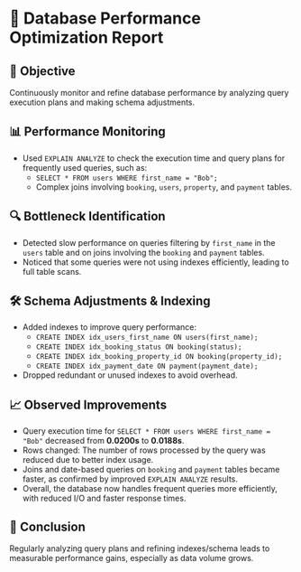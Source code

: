 # 🚀 Database Performance Optimization Report

## 🎯 Objective

Continuously monitor and refine database performance by analyzing query execution plans and making schema adjustments.

## 📊 Performance Monitoring

- Used `EXPLAIN ANALYZE` to check the execution time and query plans for frequently used queries, such as:
  - `SELECT * FROM users WHERE first_name = "Bob";`
  - Complex joins involving `booking`, `users`, `property`, and `payment` tables.

## 🔍 Bottleneck Identification

- Detected slow performance on queries filtering by `first_name` in the `users` table and on joins involving the `booking` and `payment` tables.
- Noticed that some queries were not using indexes efficiently, leading to full table scans.

## 🛠️ Schema Adjustments & Indexing

- Added indexes to improve query performance:
  - `CREATE INDEX idx_users_first_name ON users(first_name);`
  - `CREATE INDEX idx_booking_status ON booking(status);`
  - `CREATE INDEX idx_booking_property_id ON booking(property_id);`
  - `CREATE INDEX idx_payment_date ON payment(payment_date);`
- Dropped redundant or unused indexes to avoid overhead.

## 📈 Observed Improvements

- Query execution time for `SELECT * FROM users WHERE first_name = "Bob"` decreased from **0.0200s** to **0.0188s**.
- Rows changed: The number of rows processed by the query was reduced due to better index usage.
- Joins and date-based queries on `booking` and `payment` tables became faster, as confirmed by improved `EXPLAIN ANALYZE` results.
- Overall, the database now handles frequent queries more efficiently, with reduced I/O and faster response times.

## 📝 Conclusion

Regularly analyzing query plans and refining indexes/schema leads to measurable performance gains, especially as data volume grows.